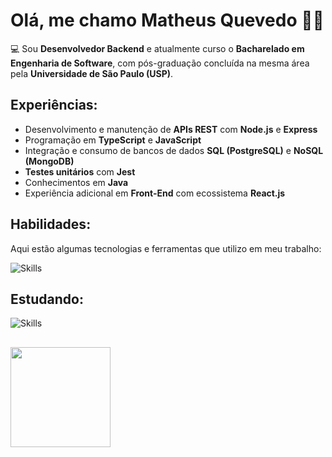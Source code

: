 # Olá, me chamo **Matheus Quevedo** 👋🏻

💻 Sou **Desenvolvedor Backend** e atualmente curso o **Bacharelado em Engenharia de Software**, com pós-graduação concluída na mesma área pela **Universidade de São Paulo (USP)**.

## Experiências:

- Desenvolvimento e manutenção de **APIs REST** com **Node.js** e **Express**  
- Programação em **TypeScript** e **JavaScript**  
- Integração e consumo de bancos de dados **SQL (PostgreSQL)** e **NoSQL (MongoDB)**  
- **Testes unitários** com **Jest**  
- Conhecimentos em **Java**  
- Experiência adicional em **Front-End** com ecossistema **React.js**

## Habilidades:
Aqui estão algumas tecnologias e ferramentas que utilizo em meu trabalho:

![Skills](https://skills.syvixor.com/api/icons?i=javascript,typescript,nodejs,express,postgresql,mongodb,mysql,reactjs,tailwindcss,git,vite,visualstudiocode,intellijidea,figma&perline=14)

## Estudando:

![Skills](https://skills.syvixor.com/api/icons?i=java,springboot,jest)

##
  <div>
    <img height="160em" src="https://github-readme-stats.vercel.app/api/top-langs/?username=mthquevedo&layout=compact&icons=true&theme=tokyonight"/>
  </div>
